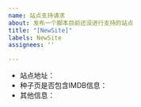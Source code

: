 ```yaml
---
name: 站点支持请求
about: 发布一个脚本目前还没进行支持的站点
title: "[NewSite]"
labels: NewSite
assignees: ''

---
```


* 站点地址：
* 种子页是否包含IMDB信息：
* 其他信息：

